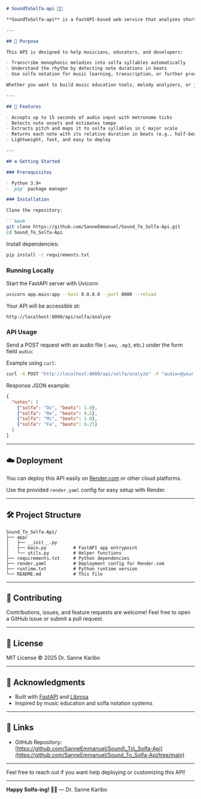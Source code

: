 ````markdown
# SoundToSolfa-api 🎵🎶

**SoundToSolfa-api** is a FastAPI-based web service that analyzes short audio clips (like melodies played with a metronome) and converts them into **solfa notation** — the familiar Do, Re, Mi system used for singing and music education.

---

## 🎯 Purpose

This API is designed to help musicians, educators, and developers:

- Transcribe monophonic melodies into solfa syllables automatically  
- Understand the rhythm by detecting note durations in beats  
- Use solfa notation for music learning, transcription, or further processing  

Whether you want to build music education tools, melody analyzers, or just experiment with pitch recognition, **SoundToSolfa-api** gives you a simple, automated solution.

---

## 🚀 Features

- Accepts up to 15 seconds of audio input with metronome ticks  
- Detects note onsets and estimates tempo  
- Extracts pitch and maps it to solfa syllables in C major scale  
- Returns each note with its relative duration in beats (e.g., half-beat, one beat)  
- Lightweight, fast, and easy to deploy  

---

## ⚙️ Getting Started

### Prerequisites

- Python 3.9+  
- `pip` package manager

### Installation

Clone the repository:

```bash
git clone https://github.com/SanneEmmanuel/Sound_To_Solfa-Api.git
cd Sound_To_Solfa-Api
````

Install dependencies:

```bash
pip install -r requirements.txt
```

### Running Locally

Start the FastAPI server with Uvicorn:

```bash
uvicorn app.main:app --host 0.0.0.0 --port 8000 --reload
```

Your API will be accessible at:

```
http://localhost:8000/api/solfa/analyze
```

### API Usage

Send a POST request with an audio file (`.wav`, `.mp3`, etc.) under the form field `audio`:

Example using `curl`:

```bash
curl -X POST "http://localhost:8000/api/solfa/analyze" -F "audio=@your_audio_file.wav"
```

Response JSON example:

```json
{
  "notes": [
    {"solfa": "Do", "beats": 1.0},
    {"solfa": "Re", "beats": 0.5},
    {"solfa": "Mi", "beats": 1.0},
    {"solfa": "Fa", "beats": 0.25}
  ]
}
```

---

## ☁️ Deployment

You can deploy this API easily on [Render.com](https://render.com) or other cloud platforms.

Use the provided `render.yaml` config for easy setup with Render.

---

## 🛠️ Project Structure

```
Sound_To_Solfa-Api/
├── app/
│   ├── __init__.py
│   ├── main.py          # FastAPI app entrypoint
│   └── utils.py         # Helper functions
├── requirements.txt     # Python dependencies
├── render.yaml          # Deployment config for Render.com
├── runtime.txt          # Python runtime version
└── README.md            # This file
```

---

## 🤝 Contributing

Contributions, issues, and feature requests are welcome! Feel free to open a GitHub issue or submit a pull request.

---

## 📜 License

MIT License © 2025 Dr. Sanne Karibo

---

## 🙏 Acknowledgments

* Built with [FastAPI](https://fastapi.tiangolo.com/) and [Librosa](https://librosa.org/)
* Inspired by music education and solfa notation systems

---

## 🔗 Links

* GitHub Repository: [https://github.com/SanneEmmanuel/Sound\_To\_Solfa-Api](https://github.com/SanneEmmanuel/Sound_To_Solfa-Api/tree/main)

---

Feel free to reach out if you want help deploying or customizing this API!

---

**Happy Solfa-ing! 🎼🎤**
— Dr. Sanne Karibo

```
```
